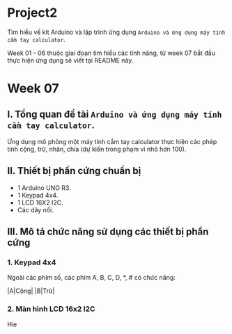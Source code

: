 # Project2

Tìm hiểu về kit Arduino và lập trình ứng dụng `Arduino và ứng dụng máy tính cầm tay calculator`.

Week 01 - 06 thuộc giai đoạn tìm hiểu các tính năng, từ week 07 bắt đầu thực hiện ứng dụng sẽ viết tại README này.

# Week 07

## I. Tổng quan đề tài `Arduino và ứng dụng máy tính cầm tay calculator`.

Ứng dụng mô phỏng một máy tính cầm tay calculator thực hiện các phép tính cộng, trừ, nhân, chia (dự kiến trong phạm vi nhỏ hơn 100).

## II. Thiết bị phần cứng chuẩn bị

- 1 Arduino UNO R3.
- 1 Keypad 4x4.
- 1 LCD 16X2 I2C.
- Các dây nối.

## III. Mô tả chức năng sử dụng các thiết bị phần cứng

### 1. Keypad 4x4

Ngoài các phím số, các phím A, B, C, D, \*, # có chức năng:

|A|Cộng|
|B|Trừ|

### 2. Màn hình LCD 16x2 I2C

Hie
